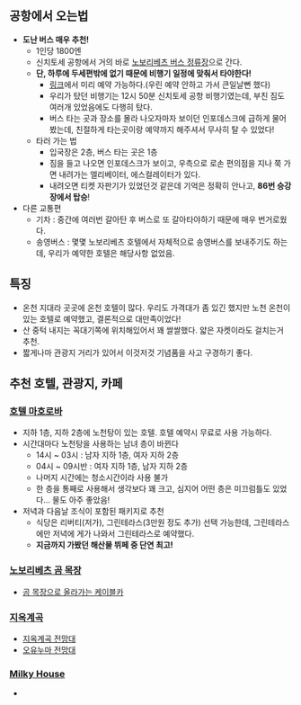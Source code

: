 ## 공항에서 오는법
- **도난 버스 매우 추천!**
  - 1인당 1800엔
  - 신치토세 공항에서 거의 바로 [노보리베츠 버스 정류장](https://maps.app.goo.gl/fYsbQCwU5EbZ9yFQ9)으로 간다.
  - **단, 하루에 두세편밖에 없기 때문에 비행기 일정에 맞춰서 타야한다!**
    - [링크](https://japanbuslines.com/ko/bus_search/hokkaido/new_chitose_airport/hokkaido/noboribetsu/)에서 미리 예약 가능하다.(우린 예약 안하고 가서 큰일날뻔 했다)
    - 우리가 탔던 비행기는 12시 50분 신치토세 공항 비행기였는데, 부친 짐도 여러개 있었음에도 다행히 탔다.
    - 버스 타는 곳과 장소를 몰라 나오자마자 보이던 인포데스크에 급하게 물어봤는데, 친절하게 타는곳이랑 예약까지 해주셔서 무사히 탈 수 있었다!
  - 타러 가는 법
    - 입국장은 2층, 버스 타는 곳은 1층
    - 짐을 들고 나오면 인포데스크가 보이고, 우측으로 로손 편의점을 지나 쭉 가면 내려가는 엘리베이터, 에스컬레이터가 있다.
    - 내려오면 티켓 자판기가 있었던것 같은데 기억은 정확히 안나고, **86번 승강장에서 탑승**!
- 다른 교통편
  - 기차 : 중간에 여러번 갈아탄 후 버스로 또 갈아타야하기 때문에 매우 번거로웠다.
  - 송영버스 : 몇몇 노보리베츠 호텔에서 자체적으로 송영버스를 보내주기도 하는데, 우리가 예약한 호텔은 해당사항 없었음.

## 특징
- 온천 지대라 곳곳에 온천 호텔이 많다. 우리도 가격대가 좀 있긴 했지만 노천 온천이 있는 호텔로 예약했고, 결론적으로 대만족이었다!
- 산 중턱 내지는 꼭대기쪽에 위치해있어서 꽤 쌀쌀했다. 얇은 자켓이라도 걸치는거 추천.
- 짧게나마 관광지 거리가 있어서 이것저것 기념품을 사고 구경하기 좋다.

## 추천 호텔, 관광지, 카페

### [호텔 마호로바](https://maps.app.goo.gl/TWgxXZacoErQM4F67)
- 지하 1층, 지하 2층에 노천탕이 있는 호텔. 호텔 예약시 무료로 사용 가능하다.
- 시간대마다 노천탕을 사용하는 남녀 층이 바뀐다
  - 14시 ~ 03시 : 남자 지하 1층, 여자 지하 2층
  - 04시 ~ 09시반 :  여자 지하 1층, 남자 지하 2층
  - 나머지 시간에는 청소시간이라 사용 불가
  - 한 층을 통째로 사용해서 생각보다 꽤 크고, 심지어 어떤 층은 미끄럼틀도 있었다... 물도 아주 좋았음!
- 저녁과 다음날 조식이 포함된 패키지로 추천
  - 식당은 리버티(저가), 그린테라스(3만원 정도 추가) 선택 가능한데, 그린테라스에만 저녁에 게가 나와서 그린테라스로 예약했다.
  - **지금까지 가봤던 해산물 뷔페 중 단연 최고!**

### [노보리베츠 곰 목장](https://maps.app.goo.gl/vBbncLn8ZdDpDaKx6)
- [곰 목장으로 올라가는 케이블카](https://maps.app.goo.gl/bAwXSG3czrFDXC1Y9)

### [지옥계곡](https://maps.app.goo.gl/6nwGbW8TxnRnVapY8)
- [지옥계곡 전망대](https://maps.app.goo.gl/NMusH62h54uGLYKNA)
- [오유누마 전망대](https://maps.app.goo.gl/7VV59DXWJrrDynVf9)

### [Milky House](https://maps.app.goo.gl/jzF4maPJW93rZ1h86)
- 